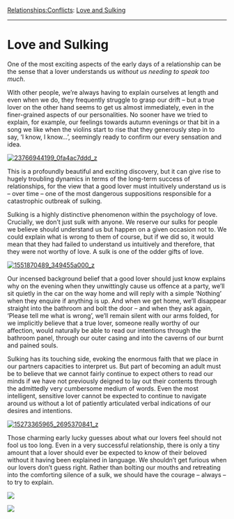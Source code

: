 [Relationships:](https://www.theschooloflife.com/thebookoflife/category/relationships/)[Conflicts](https://www.theschooloflife.com/thebookoflife/category/relationships/conflicts/): [Love and Sulking](https://www.theschooloflife.com/thebookoflife/love-and-sulking/)

* * *

# Love and Sulking

One of the most exciting aspects of the early days of a relationship can be the sense that a lover understands us _without us needing to speak too much_.

With other people, we’re always having to explain ourselves at length and even when we do, they frequently struggle to grasp our drift – but a true lover on the other hand seems to get us almost immediately, even in the finer-grained aspects of our personalities. No sooner have we tried to explain, for example, our feelings towards autumn evenings or that bit in a song we like when the violins start to rise that they generously step in to say, ‘I know, I know…’, seemingly ready to confirm our every sensation and idea.

[![23766944199_0fa4ac7ddd_z](https://www.theschooloflife.com/thebookoflife/wp-content/uploads/2016/07/23766944199_0fa4ac7ddd_z.jpg)](http://www.thebookoflife.org/wp-content/uploads/2016/07/23766944199_0fa4ac7ddd_z.jpg)

This is a profoundly beautiful and exciting discovery, but it can give rise to hugely troubling dynamics in terms of the long-term success of relationships, for the view that a good lover must intuitively understand us is – over time – one of the most dangerous suppositions responsible for a catastrophic outbreak of sulking.

Sulking is a highly distinctive phenomenon within the psychology of love. Crucially, we don’t just sulk with anyone. We reserve our sulks for people we believe should understand us but happen on a given occasion not to. We could explain what is wrong to them of course, but if we did so, it would mean that they had failed to understand us intuitively and therefore, that they were not worthy of love. A sulk is one of the odder gifts of love.

[![1551870489_349455a000_z](https://www.theschooloflife.com/thebookoflife/wp-content/uploads/2016/07/1551870489_349455a000_z.jpg)](http://www.thebookoflife.org/wp-content/uploads/2016/07/1551870489_349455a000_z.jpg)

Our incensed background belief that a good lover should just know explains why on the evening when they unwittingly cause us offence at a party, we’ll sit quietly in the car on the way home and will reply with a simple ‘Nothing’ when they enquire if anything is up. And when we get home, we’ll disappear straight into the bathroom and bolt the door – and when they ask again, ‘Please tell me what is wrong’, we’ll remain silent with our arms folded, for we implicitly believe that a true lover, someone really worthy of our affection, would naturally be able to read our intentions through the bathroom panel, through our outer casing and into the caverns of our burnt and pained souls.

Sulking has its touching side, evoking the enormous faith that we place in our partners capacities to interpret us. But part of becoming an adult must be to believe that we cannot fairly continue to expect others to read our minds if we have not previously deigned to lay out their contents through the admittedly very cumbersome medium of words. Even the most intelligent, sensitive lover cannot be expected to continue to navigate around us without a lot of patiently articulated verbal indications of our desires and intentions.

[![15273365965_2695370841_z](https://www.theschooloflife.com/thebookoflife/wp-content/uploads/2016/07/15273365965_2695370841_z.jpg)](http://www.thebookoflife.org/wp-content/uploads/2016/07/15273365965_2695370841_z.jpg)

Those charming early lucky guesses about what our lovers feel should not fool us too long. Even in a very successful relationship, there is only a tiny amount that a lover should ever be expected to know of their beloved without it having been explained in language. We shouldn’t get furious when our lovers don’t guess right. Rather than bolting our mouths and retreating into the comforting silence of a sulk, we should have the courage – always – to try to explain.

[![](https://img.youtube.com/vi/NnCLoLhDkRs/0.jpg)](https://www.youtube.com/embed/NnCLoLhDkRs '')

[![](https://img.youtube.com/vi/F164UeMGltE/0.jpg)](https://www.youtube.com/embed/F164UeMGltE '')
